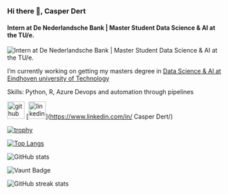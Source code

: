 ### Hi there 👋, Casper Dert
#### Intern at De Nederlandsche Bank | Master Student Data Science & AI at the TU/e. 
![Intern at De Nederlandsche Bank | Master Student Data Science & AI at the TU/e. ](https://arturssmirnovs.github.io/github-profile-readme-generator/images/banner.png)

I’m currently working on getting my masters degree in [Data Science & AI at Eindhoven university of Technology](https://www.tue.nl/en/education/graduate-school/master-data-science-and-artificial-intelligence)


Skills: Python, R, Azure Devops and automation through pipelines



[<img src='https://cdn.jsdelivr.net/npm/simple-icons@3.0.1/icons/github.svg' alt='github' height='40'>](https://github.com/VakantieModus)  [<img src='https://cdn.jsdelivr.net/npm/simple-icons@3.0.1/icons/linkedin.svg' alt='linkedin' height='40'>](https://www.linkedin.com/in/ Casper Dert/)  

[![trophy](https://github-profile-trophy.vercel.app/?username=VakantieModus)](https://github.com/ryo-ma/github-profile-trophy)

[![Top Langs](https://github-readme-stats.vercel.app/api/top-langs/?username=VakantieModus)](https://github.com/anuraghazra/github-readme-stats)

![GitHub stats](https://github-readme-stats.vercel.app/api?username=VakantieModus&show_icons=true&count_private=true)  

![Vaunt Badge](https://api.vaunt.dev/v1/github/entities/VakantieModus/contributions?format=svg&private=true)  

![GitHub streak stats](https://streak-stats.demolab.com/?user=VakantieModus)  

